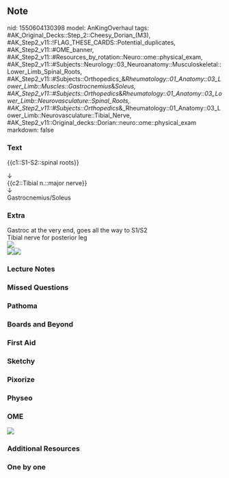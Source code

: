 ## Note
nid: 1550604130398
model: AnKingOverhaul
tags: #AK_Original_Decks::Step_2::Cheesy_Dorian_(M3), #AK_Step2_v11::!FLAG_THESE_CARDS::Potential_duplicates, #AK_Step2_v11::#OME_banner, #AK_Step2_v11::#Resources_by_rotation::Neuro::ome::physical_exam, #AK_Step2_v11::#Subjects::Neurology::03_Neuroanatomy::Musculoskeletal::Lower_Limb_Spinal_Roots, #AK_Step2_v11::#Subjects::Orthopedics_&_Rheumatology::01_Anatomy::03_Lower_Limb::Muscles::Gastrocnemius_&_Soleus, #AK_Step2_v11::#Subjects::Orthopedics_&_Rheumatology::01_Anatomy::03_Lower_Limb::Neurovasculature::Spinal_Roots, #AK_Step2_v11::#Subjects::Orthopedics_&_Rheumatology::01_Anatomy::03_Lower_Limb::Neurovasculature::Tibial_Nerve, #AK_Step2_v11::Original_decks::Dorian::neuro::ome::physical_exam
markdown: false

### Text
{{c1::S1-S2::spinal roots}}
<div>
  ↓
</div>
<div>
  {{c2::Tibial n.::major nerve}}
</div>
<div>
  ↓
</div>
<div>
  Gastrocnemius/Soleus
</div>

### Extra
<div>
  Gastroc at the very end, goes all the way to S1/S2
</div>
<div>
  Tibial nerve for posterior leg
</div><img src="paste-50332721741827.jpg">
<div><img src="paste-1383756858392579.jpg"><img src=
"paste-1403204470308865.jpg"></div>

### Lecture Notes


### Missed Questions


### Pathoma


### Boards and Beyond


### First Aid


### Sketchy


### Pixorize


### Physeo


### OME
<div class="ome-widget">
  <a href="https://onlinemeded.org?ref=anki"><img src=
  "_OME_AnkiFlashcards_General_7.png"></a>
</div>

### Additional Resources


### One by one

